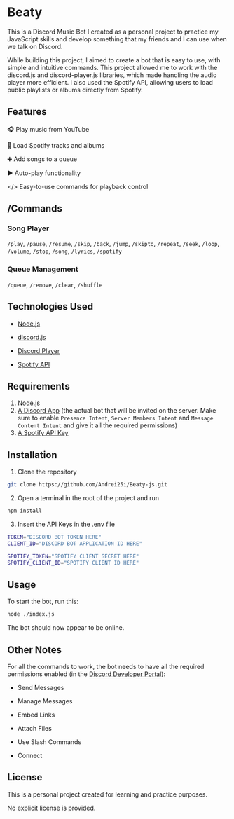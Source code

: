 # Beaty

This is a Discord Music Bot I created as a personal project to practice my JavaScript skills and develop something that my friends and I can use when we talk on Discord.

While building this project, I aimed to create a bot that is easy to use, with simple and intuitive commands. This project allowed me to work with the discord.js and discord-player.js libraries, which made handling the audio player more efficient. I also used the Spotify API, allowing users to load public playlists or albums directly from Spotify.

## Features
🎧 Play music from YouTube

🎵 Load Spotify tracks and albums

➕ Add songs to a queue

▶️ Auto-play functionality

</> Easy-to-use commands for playback control

## /Commands
### Song Player
`/play`, `/pause`, `/resume`, `/skip`, `/back`, `/jump`, `/skipto`, `/repeat`, `/seek`, `/loop`, `/volume`, `/stop`, `/song`, `/lyrics`, `/spotify`

### Queue Management
`/queue`, `/remove`, `/clear`, `/shuffle`

## Technologies Used
- [Node.js](https://nodejs.org/en)

- [discord.js](https://discord.js.org/)

- [Discord Player](https://discord-player.js.org/)

- [Spotify API](https://developer.spotify.com/documentation/web-api)

## Requirements
1. [Node.js](https://nodejs.org/en)
2. [A Discord App](https://discord.com/developers/applications) (the actual bot that will be invited on the server. Make sure to enable `Presence Intent`, `Server Members Intent` and `Message Content Intent` and give it all the required permissions)
3. [A Spotify API Key](https://developer.spotify.com/documentation/web-api)

## Installation
1. Clone the repository

```bash
git clone https://github.com/Andrei25i/Beaty-js.git
```

2. Open a terminal in the root of the project and run
```bash
npm install
```

3. Insert the API Keys in the .env file
```bash
TOKEN="DISCORD BOT TOKEN HERE"
CLIENT_ID="DISCORD BOT APPLICATION ID HERE"

SPOTIFY_TOKEN="SPOTIFY CLIENT SECRET HERE"
SPOTIFY_CLIENT_ID="SPOTIFY CLIENT ID HERE"
```

## Usage
To start the bot, run this:
```bash
node ./index.js
```
The bot should now appear to be online.

## Other Notes
For all the commands to work, the bot needs to have all the required permissions enabled (in the [Discord Developer Portal](https://discord.com/developers/applications)):

- Send Messages

- Manage Messages

- Embed Links

- Attach Files

- Use Slash Commands

- Connect

## License
This is a personal project created for learning and practice purposes. 

No explicit license is provided.
